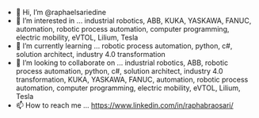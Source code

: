 - 👋 Hi, I’m @raphaelsariedine
- 👀 I’m interested in ... industrial robotics, ABB, KUKA, YASKAWA, FANUC, automation, robotic process automation, computer programming, electric mobility, eVTOL, Lilium, Tesla
- 🌱 I’m currently learning ... robotic process automation, python, c#, solution architect, industry 4.0 transformation
- 💞️ I’m looking to collaborate on ... industrial robotics, ABB, robotic process automation, python, c#, solution architect, industry 4.0 transformation, KUKA, YASKAWA, FANUC, automation, robotic process automation, computer programming, electric mobility, eVTOL, Lilium, Tesla
- 📫 How to reach me ... https://www.linkedin.com/in/raphabraosari/

<!---
raphaelsariedine/raphaelsariedine is a ✨ special ✨ repository because its `README.md` (this file) appears on your GitHub profile.
You can click the Preview link to take a look at your changes.
--->
